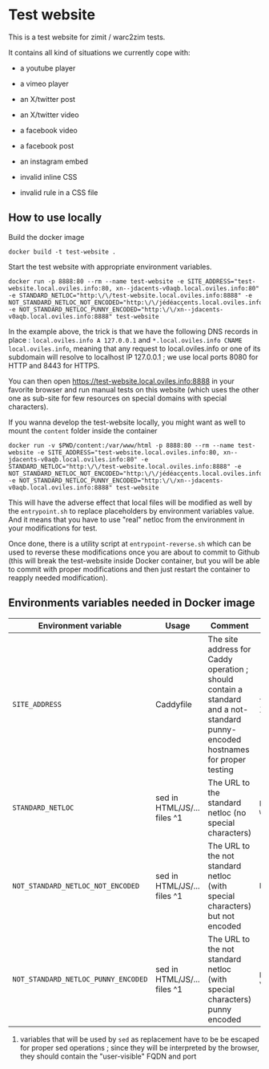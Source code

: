 # Test website

This is a test website for zimit / warc2zim tests.

It contains all kind of situations we currently cope with:
- a youtube player
- a vimeo player
- an X/twitter post
- an X/twitter video
- a facebook video
- a facebook post
- an instagram embed

- invalid inline CSS
- invalid rule in a CSS file


## How to use locally

Build the docker image

```
docker build -t test-website .
```

Start the test website with appropriate environment variables.

```
docker run -p 8888:80 --rm --name test-website -e SITE_ADDRESS="test-website.local.oviles.info:80, xn--jdacents-v0aqb.local.oviles.info:80" -e STANDARD_NETLOC="http:\/\/test-website.local.oviles.info:8888" -e NOT_STANDARD_NETLOC_NOT_ENCODED="http:\/\/jédéacçents.local.oviles.info:8888" -e NOT_STANDARD_NETLOC_PUNNY_ENCODED="http:\/\/xn--jdacents-v0aqb.local.oviles.info:8888" test-website
```

In the example above, the trick is that we have the following DNS records in place : `local.oviles.info A 127.0.0.1` and `*.local.oviles.info CNAME local.oviles.info`, meaning that any request to local.oviles.info or one of its subdomain will resolve to localhost IP 127.0.0.1 ; we use local ports 8080 for HTTP and 8443 for HTTPS.

You can then open https://test-website.local.oviles.info:8888 in your favorite browser and run manual tests on this website (which uses the other one as sub-site for few resources on special domains with special characters).

If you wanna develop the test-website locally, you might want as well to mount the `content` folder inside the container

```
docker run -v $PWD/content:/var/www/html -p 8888:80 --rm --name test-website -e SITE_ADDRESS="test-website.local.oviles.info:80, xn--jdacents-v0aqb.local.oviles.info:80" -e STANDARD_NETLOC="http:\/\/test-website.local.oviles.info:8888" -e NOT_STANDARD_NETLOC_NOT_ENCODED="http:\/\/jédéacçents.local.oviles.info:8888" -e NOT_STANDARD_NETLOC_PUNNY_ENCODED="http:\/\/xn--jdacents-v0aqb.local.oviles.info:8888" test-website
```

This will have the adverse effect that local files will be modified as well by the `entrypoint.sh` to replace placeholders by environment variables value. And it means that you have to use "real" netloc from the environment in your modifications for test.

Once done, there is a utility script at `entrypoint-reverse.sh` which can be used to reverse these modifications once you are about to commit to Github (this will break the test-website inside Docker container, but you will be able to commit with proper modifications and then just restart the container to reapply needed modification).

## Environments variables needed in Docker image

|Environment variable | Usage | Comment | Sample value |
|--|--|--|--|
| `SITE_ADDRESS` | Caddyfile | The site address for Caddy operation ; should contain a standard and a not-standard punny-encoded hostnames for proper testing | `test-website.local.oviles.info:80, xn--jdacents-v0aqb.local.oviles.info:80` |
| `STANDARD_NETLOC` | sed in HTML/JS/... files ^1 | The URL to the standard netloc (no special characters) | `http:\/\/test-website.local.oviles.info:8888` |
| `NOT_STANDARD_NETLOC_NOT_ENCODED` | sed in HTML/JS/... files ^1 | The URL to the not standard netloc (with special characters) but not encoded | `http:\/\/jédéacçents.local.oviles.info:8888` |
| `NOT_STANDARD_NETLOC_PUNNY_ENCODED` | sed in HTML/JS/... files ^1 | The URL to the not standard netloc (with special characters) punny encoded | `http:\/\/xn--jdacents-v0aqb.local.oviles.info:8888` |

1. variables that will be used by `sed` as replacement have to be be escaped for proper sed operations ; since they will be interpreted by the browser, they should contain the "user-visible" FQDN and port
